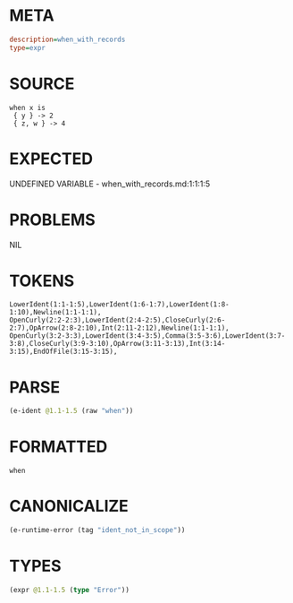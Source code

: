 # META
~~~ini
description=when_with_records
type=expr
~~~
# SOURCE
~~~roc
when x is
 { y } -> 2
 { z, w } -> 4
~~~
# EXPECTED
UNDEFINED VARIABLE - when_with_records.md:1:1:1:5
# PROBLEMS
NIL
# TOKENS
~~~zig
LowerIdent(1:1-1:5),LowerIdent(1:6-1:7),LowerIdent(1:8-1:10),Newline(1:1-1:1),
OpenCurly(2:2-2:3),LowerIdent(2:4-2:5),CloseCurly(2:6-2:7),OpArrow(2:8-2:10),Int(2:11-2:12),Newline(1:1-1:1),
OpenCurly(3:2-3:3),LowerIdent(3:4-3:5),Comma(3:5-3:6),LowerIdent(3:7-3:8),CloseCurly(3:9-3:10),OpArrow(3:11-3:13),Int(3:14-3:15),EndOfFile(3:15-3:15),
~~~
# PARSE
~~~clojure
(e-ident @1.1-1.5 (raw "when"))
~~~
# FORMATTED
~~~roc
when
~~~
# CANONICALIZE
~~~clojure
(e-runtime-error (tag "ident_not_in_scope"))
~~~
# TYPES
~~~clojure
(expr @1.1-1.5 (type "Error"))
~~~
